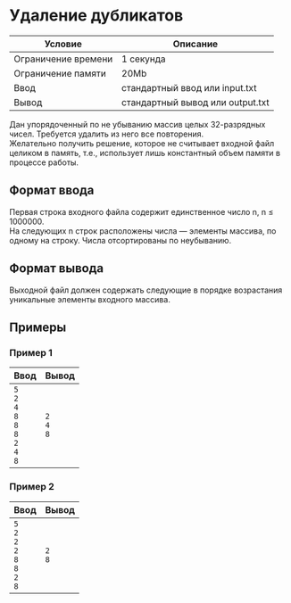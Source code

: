 # Удаление дубликатов

Условие             | Описание
------------------- | --------------------------------
Ограничение времени | 1 секунда
Ограничение памяти  | 20Mb
Ввод                | стандартный ввод или input.txt
Вывод               | стандартный вывод или output.txt

Дан упорядоченный по не убыванию массив целых 32-разрядных чисел. Требуется удалить из него все повторения.  
Желательно получить решение, которое не считывает входной файл целиком в память, т.е., использует лишь константный объем памяти в процессе работы.

## Формат ввода
Первая строка входного файла содержит единственное число n, n ≤ 1000000.  
На следующих n строк расположены числа — элементы массива, по одному на строку. Числа отсортированы по неубыванию.

## Формат вывода
Выходной файл должен содержать следующие в порядке возрастания уникальные элементы входного массива.

## Примеры
### Пример 1
Ввод                                                            | Вывод
--------------------------------------------------------------- | -----------------
`5`<br>`2`<br>`4`<br>`8`<br>`8`<br>`8`<br>`2`<br>`4`<br>`8`<br> | `2`<br>`4`<br>`8`

### Пример 2
Ввод                                                     | Вывод
-------------------------------------------------------- | ---------------------
`5`<br>`2`<br>`2`<br>`2`<br>`8`<br>`8`<br>`2`<br>`8`<br> | `2`<br>`8`